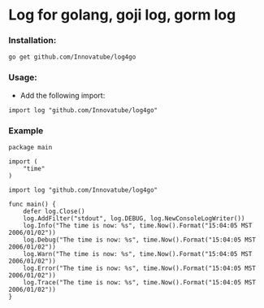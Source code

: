 # Log for golang, goji log, gorm log

### Installation:
```
go get github.com/Innovatube/log4go
```

### Usage:
- Add the following import:
```
import log "github.com/Innovatube/log4go"
```

### Example
```
package main

import (
	"time"
)

import log "github.com/Innovatube/log4go"

func main() {
	defer log.Close()
	log.AddFilter("stdout", log.DEBUG, log.NewConsoleLogWriter())
	log.Info("The time is now: %s", time.Now().Format("15:04:05 MST 2006/01/02"))
	log.Debug("The time is now: %s", time.Now().Format("15:04:05 MST 2006/01/02"))
	log.Warn("The time is now: %s", time.Now().Format("15:04:05 MST 2006/01/02"))
	log.Error("The time is now: %s", time.Now().Format("15:04:05 MST 2006/01/02"))
	log.Trace("The time is now: %s", time.Now().Format("15:04:05 MST 2006/01/02"))
}

```